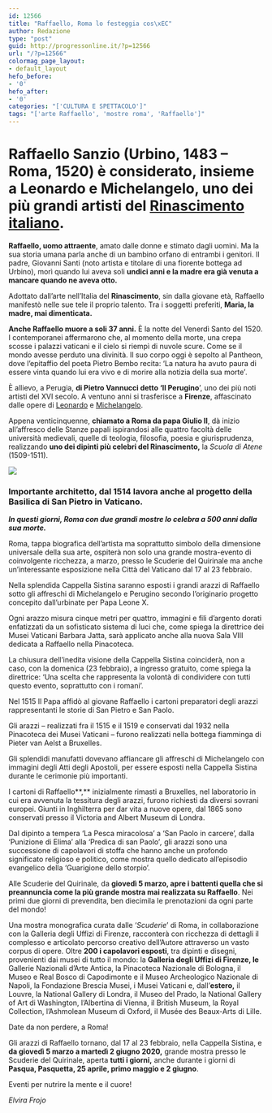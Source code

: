 ```yaml
---
id: 12566
title: "Raffaello, Roma lo festeggia cos\xEC"
author: Redazione
type: "post"
guid: http://progressonline.it/?p=12566
url: "/?p=12566"
colormag_page_layout:
- default_layout
hefo_before:
- '0'
hefo_after:
- '0'
categories: "['CULTURA E SPETTACOLO']"
tags: "['arte Raffaello', 'mostre roma', 'Raffaello']"
---
```


# Raffaello Sanzio (Urbino, 1483 – Roma, 1520) è considerato, insieme a Leonardo e Michelangelo, uno dei più grandi artisti del [Rinascimento italiano](https://dueminutidiarte.com/2018/01/17/rinascimento-artisti-opere-riassunto/).

**Raffaello, uomo attraente**, amato dalle donne e stimato dagli uomini. Ma la sua storia umana parla anche di un bambino orfano di entrambi i genitori. Il padre, Giovanni Santi (noto artista e titolare di una fiorente bottega ad Urbino), morì quando lui aveva soli **undici anni e la madre era già venuta a mancare quando ne aveva otto.**

Adottato dall’arte nell’Italia del **Rinascimento**, sin dalla giovane età, Raffaello manifestò nelle sue tele il proprio talento. Tra i soggetti preferiti, **Maria, la madre, mai dimenticata.**

**Anche Raffaello muore a soli 37 anni.** È la notte del Venerdì Santo del 1520. I contemporanei affermarono che, al momento della morte, una crepa scosse i palazzi vaticani e il cielo si riempì di nuvole scure. Come se il mondo avesse perduto una divinità. Il suo corpo oggi è sepolto al Pantheon, dove l’epitaffio del poeta Pietro Bembo recita: ‘La natura ha avuto paura di essere vinta quando lui era vivo e di morire alla notizia della sua morte’*.*

È allievo, a Perugia, **di Pietro Vannucci detto ‘Il Perugino**’, uno dei più noti artisti del XVI secolo. A ventuno anni si trasferisce a **Firenze**, affascinato dalle opere di [Leonardo](https://dueminutidiarte.com/2015/04/18/leonardo-breve-biografia/) e [Michelangelo](https://dueminutidiarte.com/2015/06/06/michelangelo-biografia-breve/).

Appena venticinquenne, **chiamato a Roma da papa Giulio II**, dà inizio all’affresco delle Stanze papali ispirandosi alle quattro facoltà delle università medievali, quelle di teologia, filosofia, poesia e giurisprudenza, realizzando **uno dei dipinti più celebri del Rinascimento,** la *Scuola di Atene* (1509-1511).

![](https://progressonline.it/wp-content/uploads/2020/02/unnamed.jpg)

### Importante architetto, dal 1514 lavora anche al progetto della **Basilica di San Pietro** in Vaticano.

***In questi giorni, Roma con due grandi mostre lo celebra a 500 anni dalla sua morte.***

Roma, tappa biografica dell’artista ma soprattutto simbolo della dimensione universale della sua arte, ospiterà non solo una grande mostra-evento di coinvolgente ricchezza, a marzo, presso le Scuderie del Quirinale ma anche un’interessante esposizione nella Città del Vaticano dal 17 al 23 febbraio.

Nella splendida Cappella Sistina saranno esposti i grandi arazzi di Raffaello sotto gli affreschi di Michelangelo e Perugino secondo l’originario progetto concepito dall’urbinate per Papa Leone X.

Ogni arazzo misura cinque metri per quattro, immagini e fili d’argento dorati enfatizzati da un sofisticato sistema di luci che, come spiega la direttrice dei Musei Vaticani Barbara Jatta, sarà applicato anche alla nuova Sala VIII dedicata a Raffaello nella Pinacoteca.

La chiusura dell’inedita visione della Cappella Sistina coinciderà, non a caso, con la domenica (23 febbraio), a ingresso gratuito, come spiega la direttrice: ‘Una scelta che rappresenta la volontà di condividere con tutti questo evento, soprattutto con i romani’.

Nel 1515 Il Papa affidò al giovane Raffaello i cartoni preparatori degli arazzi rappresentanti le storie di San Pietro e San Paolo.

Gli arazzi – realizzati fra il 1515 e il 1519 e conservati dal 1932 nella Pinacoteca dei Musei Vaticani – furono realizzati nella bottega fiamminga di Pieter van Aelst a Bruxelles.

Gli splendidi manufatti dovevano affiancare gli affreschi di Michelangelo con immagini degli Atti degli Apostoli, per essere esposti nella Cappella Sistina durante le cerimonie più importanti.

I cartoni di Raffaello**,** inizialmente rimasti a Bruxelles, nel laboratorio in cui era avvenuta la tessitura degli arazzi, furono richiesti da diversi sovrani europei. Giunti in Inghilterra per dar vita a nuove opere, dal 1865 sono conservati presso il Victoria and Albert Museum di Londra.

Dal dipinto a tempera ‘La Pesca miracolosa’ a ‘San Paolo in carcere’, dalla ‘Punizione di Elima’ alla ‘Predica di san Paolo’*,* gli arazzi sono una successione di capolavori di stoffa che hanno anche un profondo significato religioso e politico, come mostra quello dedicato all’episodio evangelico della ‘Guarigione dello storpio’.

Alle Scuderie del Quirinale, da **giovedì 5 marzo, apre i battenti quella che si preannuncia come la più grande mostra mai realizzata su Raffaello**. Nei primi due giorni di prevendita, ben diecimila le prenotazioni da ogni parte del mondo!

Una mostra monografica curata dalle ‘*Scuderie*’ di Roma, in collaborazione con la Galleria degli Uffizi di Firenze, racconterà con ricchezza di dettagli il complesso e articolato percorso creativo dell’Autore attraverso un vasto corpus di opere. Oltre **200 i capolavori esposti**, tra dipinti e disegni, provenienti dai musei di tutto il mondo: la **Galleria degli Uffizi di Firenze, le** Gallerie Nazionali d’Arte Antica, la Pinacoteca Nazionale di Bologna, il Museo e Real Bosco di Capodimonte e il Museo Archeologico Nazionale di Napoli, la Fondazione Brescia Musei, i Musei Vaticani e, dall’**estero,** il Louvre, la National Gallery di Londra, il Museo del Prado, la National Gallery of Art di Washington, l’Albertina di Vienna, il British Museum, la Royal Collection, l’Ashmolean Museum di Oxford, il Musée des Beaux-Arts di Lille.

Date da non perdere, a Roma!

Gli arazzi di Raffaello tornano, dal 17 al 23 febbraio, nella Cappella Sistina, e **da giovedì 5 marzo a martedì 2 giugno 2020,** grande mostra presso le Scuderie del Quirinale, aperta **tutti i giorni,** anche durante i giorni di **Pasqua, Pasquetta, 25 aprile, primo maggio e 2 giugno**.

Eventi per nutrire la mente e il cuore!

*Elvira Frojo*